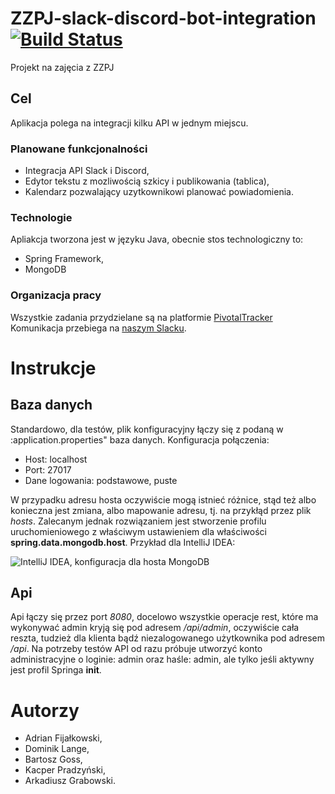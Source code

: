 # ZZPJ-slack-discord-bot-integration [![Build Status](https://travis-ci.org/adinef/ZZPJ-bot-site.svg?branch=master)](https://travis-ci.org/adinef/ZZPJ-bot-site)
Projekt na zajęcia z ZZPJ
## Cel
Aplikacja polega na integracji kilku API w jednym miejscu.
### Planowane funkcjonalności
- Integracja API Slack i Discord,
- Edytor tekstu z mozliwością szkicy i publikowania (tablica),
- Kalendarz pozwalający uzytkownikowi planować powiadomienia.

### Technologie
Apliakcja tworzona jest w języku Java, obecnie stos technologiczny to:
- Spring Framework,
- MongoDB

### Organizacja pracy
Wszystkie zadania przydzielane są na platformie [PivotalTracker](https://www.pivotaltracker.com/projects/2336446/)
Komunikacja przebiega na [naszym Slacku](http://zzpj-2019.slack.com).

# Instrukcje
## Baza danych
Standardowo, dla testów, plik konfiguracyjny łączy się z podaną w :application.properties" baza danych.
Konfiguracja połączenia:
- Host: localhost
- Port: 27017
- Dane logowania: podstawowe, puste

W przypadku adresu hosta oczywiście mogą istnieć różnice, stąd też albo konieczna jest zmiana,
albo mapowanie adresu, tj. na przykłąd przez plik *hosts*.
Zalecanym jednak rozwiązaniem jest stworzenie profilu uruchomieniowego z 
właściwym ustawieniem dla właściwości **spring.data.mongodb.host**.
Przykład dla IntelliJ IDEA:

![IntelliJ IDEA, konfiguracja dla hosta MongoDB](https://user-images.githubusercontent.com/19805658/57193864-258b7f80-6f40-11e9-9cfd-e74c29ed5e4a.png "IntelliJ IDEA, konfiguracja dla hosta MongoDB")
## Api
Api łączy się przez port *8080*, docelowo wszystkie operacje rest, które ma wykonywać admin kryją się pod adresem */api/admin*, oczywiście cała reszta, tudzież dla klienta bądź niezalogowanego użytkownika pod adresem */api*.
Na potrzeby testów API od razu próbuje utworzyć konto administracyjne o loginie: admin oraz haśle: admin, ale tylko jeśli aktywny jest profil Springa **init**.
# Autorzy
- Adrian Fijałkowski,
- Dominik Lange, 
- Bartosz Goss,
- Kacper Pradzyński,
- Arkadiusz Grabowski.
